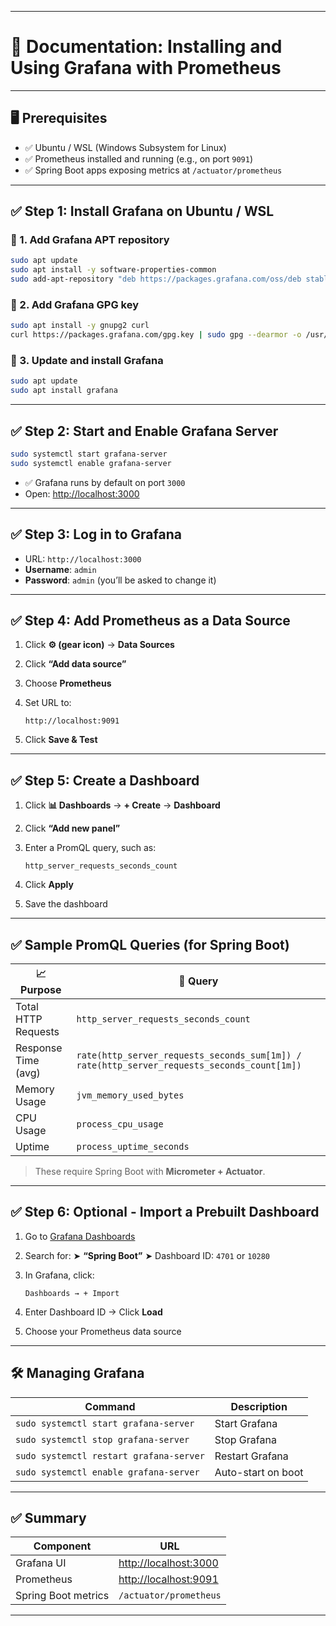 
---

# 📘 Documentation: Installing and Using Grafana with Prometheus

---

## 🖥️ Prerequisites

* ✅ Ubuntu / WSL (Windows Subsystem for Linux)
* ✅ Prometheus installed and running (e.g., on port `9091`)
* ✅ Spring Boot apps exposing metrics at `/actuator/prometheus`

---

## ✅ Step 1: Install Grafana on Ubuntu / WSL

### 🔹 1. Add Grafana APT repository

```bash
sudo apt update
sudo apt install -y software-properties-common
sudo add-apt-repository "deb https://packages.grafana.com/oss/deb stable main"
```

### 🔹 2. Add Grafana GPG key

```bash
sudo apt install -y gnupg2 curl
curl https://packages.grafana.com/gpg.key | sudo gpg --dearmor -o /usr/share/keyrings/grafana.gpg
```

### 🔹 3. Update and install Grafana

```bash
sudo apt update
sudo apt install grafana
```

---

## ✅ Step 2: Start and Enable Grafana Server

```bash
sudo systemctl start grafana-server
sudo systemctl enable grafana-server
```

* ✅ Grafana runs by default on port `3000`
* Open: [http://localhost:3000](http://localhost:3000)

---

## ✅ Step 3: Log in to Grafana

* URL: `http://localhost:3000`
* **Username**: `admin`
* **Password**: `admin` (you’ll be asked to change it)

---

## ✅ Step 4: Add Prometheus as a Data Source

1. Click **⚙️ (gear icon)** → **Data Sources**
2. Click **“Add data source”**
3. Choose **Prometheus**
4. Set URL to:

   ```
   http://localhost:9091
   ```
5. Click **Save & Test**

---

## ✅ Step 5: Create a Dashboard

1. Click **📊 Dashboards** → **+ Create** → **Dashboard**
2. Click **“Add new panel”**
3. Enter a PromQL query, such as:

   ```
   http_server_requests_seconds_count
   ```
4. Click **Apply**
5. Save the dashboard

---

## ✅ Sample PromQL Queries (for Spring Boot)

| 📈 Purpose          | 🧪 Query                                                                                    |
| ------------------- | ------------------------------------------------------------------------------------------- |
| Total HTTP Requests | `http_server_requests_seconds_count`                                                        |
| Response Time (avg) | `rate(http_server_requests_seconds_sum[1m]) / rate(http_server_requests_seconds_count[1m])` |
| Memory Usage        | `jvm_memory_used_bytes`                                                                     |
| CPU Usage           | `process_cpu_usage`                                                                         |
| Uptime              | `process_uptime_seconds`                                                                    |

> These require Spring Boot with **Micrometer + Actuator**.

---

## ✅ Step 6: Optional - Import a Prebuilt Dashboard

1. Go to [Grafana Dashboards](https://grafana.com/grafana/dashboards/)
2. Search for:
   ➤ **“Spring Boot”**
   ➤ Dashboard ID: `4701` or `10280`
3. In Grafana, click:

   ```
   Dashboards → + Import
   ```
4. Enter Dashboard ID → Click **Load**
5. Choose your Prometheus data source

---

## 🛠️ Managing Grafana

| Command                                 | Description        |
| --------------------------------------- | ------------------ |
| `sudo systemctl start grafana-server`   | Start Grafana      |
| `sudo systemctl stop grafana-server`    | Stop Grafana       |
| `sudo systemctl restart grafana-server` | Restart Grafana    |
| `sudo systemctl enable grafana-server`  | Auto-start on boot |

---

## ✅ Summary

| Component           | URL                                            |
| ------------------- | ---------------------------------------------- |
| Grafana UI          | [http://localhost:3000](http://localhost:3000) |
| Prometheus          | [http://localhost:9091](http://localhost:9091) |
| Spring Boot metrics | `/actuator/prometheus`                         |

---

